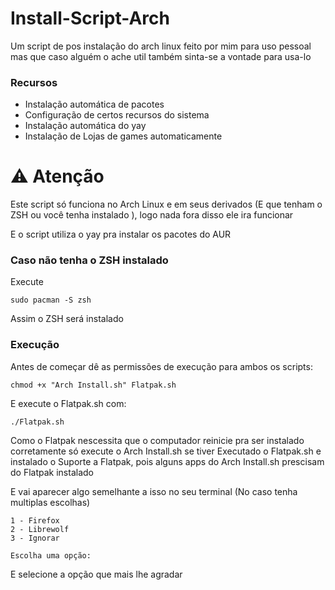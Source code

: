 # Install-Script-Arch
Um script de pos instalação do arch linux feito por mim para uso pessoal mas que caso alguém o ache util também sinta-se a vontade para usa-lo

### Recursos 

- Instalação automática de pacotes
- Configuração de certos recursos do sistema
- Instalação automática do yay
- Instalação de Lojas de games automaticamente

# ⚠️  Atenção
  
Este script só funciona no Arch Linux e em seus derivados (E que tenham o ZSH ou você tenha instalado ), logo nada fora disso ele ira funcionar

E o script utiliza o yay pra instalar os pacotes do AUR

### Caso não tenha o ZSH instalado

Execute

```
sudo pacman -S zsh
```
Assim o ZSH será instalado

### Execução

Antes de começar dê as permissões de execução para ambos os scripts:

```
chmod +x "Arch Install.sh" Flatpak.sh
```
E execute o Flatpak.sh com:
```
./Flatpak.sh
```
Como o Flatpak nescessita que o computador reinicie pra ser instalado corretamente só execute o Arch Install.sh se tiver Executado o Flatpak.sh e instalado o Suporte a Flatpak, pois alguns apps do Arch Install.sh prescisam do Flatpak instalado

E vai aparecer algo semelhante a isso no seu terminal (No caso tenha multiplas escolhas)

```
1 - Firefox
2 - Librewolf
3 - Ignorar

Escolha uma opção:
```

E selecione a opção que mais lhe agradar
